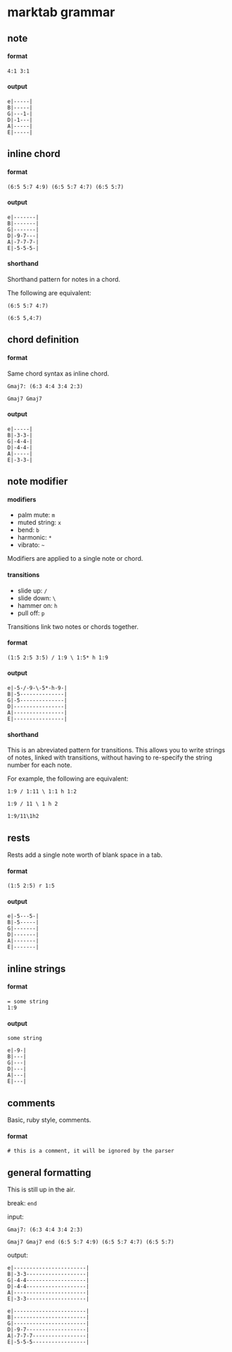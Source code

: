 # marktab grammar

## note

#### format

```
4:1 3:1
```

#### output

```
e|-----|
B|-----|
G|---1-|
D|-1---|
A|-----|
E|-----|
```

## inline chord

#### format

```
(6:5 5:7 4:9) (6:5 5:7 4:7) (6:5 5:7)
```

#### output

```
e|-------|
B|-------|
G|-------|
D|-9-7---|
A|-7-7-7-|
E|-5-5-5-|
```

#### shorthand

Shorthand pattern for notes in a chord.

The following are equivalent:

```
(6:5 5:7 4:7)
```

```
(6:5 5,4:7)
```

## chord definition

#### format

Same chord syntax as inline chord.

```
Gmaj7: (6:3 4:4 3:4 2:3)

Gmaj7 Gmaj7
```

#### output

```
e|-----|
B|-3-3-|
G|-4-4-|
D|-4-4-|
A|-----|
E|-3-3-|
```

## note modifier

#### modifiers

  * palm mute: `m`
  * muted string: `x`
  * bend: `b`
  * harmonic: `*`
  * vibrato: `~`

Modifiers are applied to a single note or chord.

#### transitions

  * slide up: `/`
  * slide down: `\`
  * hammer on: `h`
  * pull off: `p`

Transitions link two notes or chords together.

#### format

```
(1:5 2:5 3:5) / 1:9 \ 1:5* h 1:9
```

#### output

```
e|-5-/-9-\-5*-h-9-|
B|-5--------------|
G|-5--------------|
D|----------------|
A|----------------|
E|----------------|
```

#### shorthand

This is an abreviated pattern for transitions. This allows you to write strings of notes, linked with transitions, without having to re-specify the string number for each note. 

For example, the following are equivalent:

```
1:9 / 1:11 \ 1:1 h 1:2
```

```
1:9 / 11 \ 1 h 2
```

```
1:9/11\1h2
```

## rests

Rests add a single note worth of blank space in a tab.

#### format

```
(1:5 2:5) r 1:5
```

#### output

```
e|-5---5-|
B|-5-----|
G|-------|
D|-------|
A|-------|
E|-------|
```

## inline strings

#### format

```
= some string
1:9
```

#### output

```
some string

e|-9-|
B|---|
G|---|
D|---|
A|---|
E|---|
```

## comments

Basic, ruby style, comments.

#### format

```
# this is a comment, it will be ignored by the parser
```

## general formatting

This is still up in the air.

break: `end`

input:

```
Gmaj7: (6:3 4:4 3:4 2:3)

Gmaj7 Gmaj7 end (6:5 5:7 4:9) (6:5 5:7 4:7) (6:5 5:7)
```

output:

```
e|-----------------------|
B|-3-3-------------------|
G|-4-4-------------------|
D|-4-4-------------------|
A|-----------------------|
E|-3-3-------------------|

e|-----------------------|
B|-----------------------|
G|-----------------------|
D|-9-7-------------------|
A|-7-7-7-----------------|
E|-5-5-5-----------------|
```
